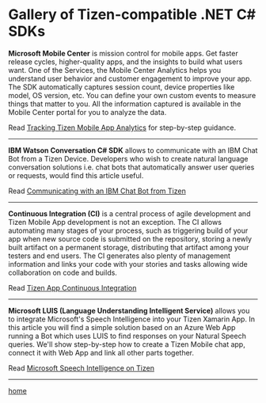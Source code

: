 Gallery of Tizen-compatible .NET C# SDKs
========================================

**Microsoft Mobile Center** is mission control for mobile apps. Get faster release cycles, higher-quality apps, and the insights to build what users want.
One of the Services, the Mobile Center Analytics helps you understand user behavior and customer engagement to improve your app. The SDK automatically captures session count, device properties like model, OS version, etc. You can define your own custom events to measure things that matter to you. All the information captured is available in the Mobile Center portal for you to analyze the data.

Read [Tracking Tizen Mobile App Analytics](MobileCenterAnalytics.md) for step-by-step guidance.


--------------------------------------


**IBM Watson Conversation C# SDK** allows to communicate with an IBM Chat Bot from a Tizen Device.
Developers who wish to create natural language conversation solutions i.e. chat bots that automatically answer user queries or requests, would find this article useful.

Read [Communicating with an IBM Chat Bot from Tizen](IBMWatsonConversation.md)


--------------------------------------


**Continuous Integration (CI)** is a central process of agile development and Tizen Mobile App development is not an exception. The CI allows automating many stages of your process, such as triggering build of your app when new source code is submitted on the repository, storing a newly built artifact on a permanent storage, distributing that artifact among your testers and end users. The CI generates also plenty of management information and links your code with your stories and tasks allowing wide collaboration on code and builds.

Read [Tizen App Continuous Integration](ContinuousIntegration.md)


--------------------------------------


**Microsoft LUIS (Language Understanding Intelligent Service)** allows you to integrate Microsoft's Speech Intelligence into your Tizen Xamarin App. In this article you will find a simple solution based on an Azure Web App running a Bot which uses LUIS to find responses on your Natural Speech queries. We'll show step-by-step how to create a Tizen Mobile chat app, connect it with Web App and link all other parts together. 


Read [Microsoft Speech Intelligence on Tizen](https://www.youtube.com/watch?v=dQw4w9WgXcQ)



---------------------

[home](https://shulgaalexey.github.io/gallery-dotnet-sdk-tizen/)

